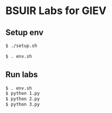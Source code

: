 # BSUIR Labs for GIEV

## Setup env
```bash
$ ./setup.sh

$ . env.sh
```

## Run labs
```bash
$ . env.sh
$ python 1.py
$ python 2.py
$ python 3.py
```